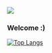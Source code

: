 <img src="https://capsule-render.vercel.app/api?type=waving&color=4cc3db&height=100&section=header" />

### Welcome :)

[![Top Langs](https://github-readme-stats.vercel.app/api/top-langs/?username=isoo127)](https://github.com/anuraghazra/github-readme-stats)
